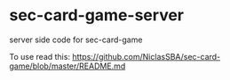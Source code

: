 # sec-card-game-server
server side code for sec-card-game


To use  read this: https://github.com/NiclasSBA/sec-card-game/blob/master/README.md
